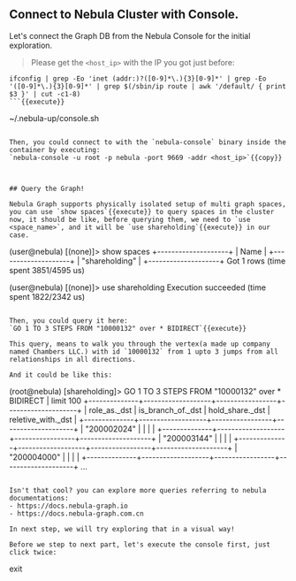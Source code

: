 ## Connect to Nebula Cluster with Console.

Let's connect the Graph DB from the Nebula Console for the initial exploration.

> Please get the `<host_ip>` with the IP you got just before:

```
ifconfig | grep -Eo 'inet (addr:)?([0-9]*\.){3}[0-9]*' | grep -Eo '([0-9]*\.){3}[0-9]*' | grep $(/sbin/ip route | awk '/default/ { print $3 }' | cut -c1-8) 
```{{execute}}

```
~/.nebula-up/console.sh
```{{execute}}

Then, you could connect to with the `nebula-console` binary inside the container by executing:
`nebula-console -u root -p nebula -port 9669 -addr <host_ip>`{{copy}}



## Query the Graph!

Nebula Graph supports physically isolated setup of multi graph spaces, you can use `show spaces`{{execute}} to query spaces in the cluster now, it should be like, before querying them, we need to `use <space_name>`, and it will be `use shareholding`{{execute}} in our case.

```
(user@nebula) [(none)]> show spaces
+--------------------+
| Name               |
+--------------------+
| "shareholding"     |
+--------------------+
Got 1 rows (time spent 3851/4595 us)

(user@nebula) [(none)]> use shareholding
Execution succeeded (time spent 1822/2342 us)
```

Then, you could query it here:
`GO 1 TO 3 STEPS FROM "10000132" over * BIDIRECT`{{execute}}

This query, means to walk you through the vertex(a made up company named Chambers LLC.) with id `10000132` from 1 upto 3 jumps from all relationships in all directions.

And it could be like this:
```
(root@nebula) [shareholding]> GO 1 TO 3 STEPS FROM "10000132" over * BIDIRECT | limit 100
+--------------+-------------------+-----------------+--------------------+
| role_as._dst | is_branch_of._dst | hold_share._dst | reletive_with._dst |
+--------------+-------------------+-----------------+--------------------+
| "200002024"  |                   |                 |                    |
+--------------+-------------------+-----------------+--------------------+
| "200003144"  |                   |                 |                    |
+--------------+-------------------+-----------------+--------------------+
| "200004000"  |                   |                 |                    |
+--------------+-------------------+-----------------+--------------------+
...
```

Isn't that cool? you can explore more queries referring to nebula documentations:
- https://docs.nebula-graph.io
- https://docs.nebula-graph.com.cn

In next step, we will try exploring that in a visual way!

Before we step to next part, let's execute the console first, just click twice:
```
exit
```{{execute}}